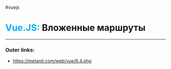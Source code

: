 #vuejs
# <font color="#00b0f0">Vue.JS:</font> Вложенные маршруты
---
### Outer links:
- https://metanit.com/web/vue/6.4.php